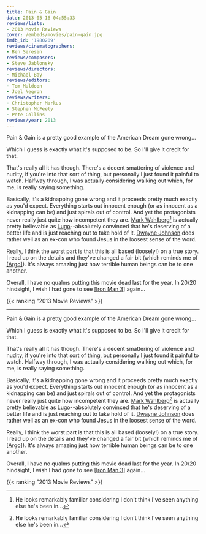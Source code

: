 ```yaml
---
title: Pain & Gain
date: 2013-05-16 04:55:33
reviews/lists:
- 2013 Movie Reviews
cover: /embeds/movies/pain-gain.jpg
imdb_id: '1980209'
reviews/cinematographers:
- Ben Seresin
reviews/composers:
- Steve Jablonsky
reviews/directors:
- Michael Bay
reviews/editors:
- Tom Muldoon
- Joel Negron
reviews/writers:
- Christopher Markus
- Stephen McFeely
- Pete Collins
reviews/year: 2013
---
```

Pain &amp; Gain is a pretty good example of the American Dream gone wrong...

<!--more-->

Which I guess is exactly what it's supposed to be. So I'll give it credit for that.

That's really all it has though. There's a decent smattering of violence and nudity, if you're into that sort of thing, but personally I just found it painful to watch. Halfway through, I was actually considering walking out which, for me, is really saying something.

Basically, it's a kidnapping gone wrong and it proceeds pretty much exactly as you'd expect. Everything starts out innocent enough (or as innocent as a kidnapping can be) and just spirals out of control. And yet the protagonists never really just quite how incompetent they are. <a itemprop="url" href="http://www.imdb.com/name/nm0000242/?ref_=tt_cl_t1">Mark Wahlberg</a>[^1] is actually pretty believable as <a href="http://www.imdb.com/character/ch0293640/?ref_=tt_cl_t1">Lugo</a>--absolutely convinced that he's deserving of a better life and is just reaching out to take hold of it. <a itemprop="url" href="http://www.imdb.com/name/nm0425005/?ref_=tt_cl_t2">Dwayne Johnson</a> does rather well as an ex-con who found Jesus in the loosest sense of the word.

Really, I think the worst part is that this is all based (loosely!) on a true story. I read up on the details and they've changed a fair bit (which reminds me of [[Argo]]()). It's always amazing just how terrible human beings can be to one another.

Overall, I have no qualms putting this movie dead last for the year. In 20/20 hindsight, I wish I had gone to see [[Iron Man 3]]() again...

{{< ranking "2013 Movie Reviews" >}}

[^1]: He looks remarkably familiar considering I don't think I've seen anything else he's been in...
---
Pain &amp; Gain is a pretty good example of the American Dream gone wrong...

<!--more-->

Which I guess is exactly what it's supposed to be. So I'll give it credit for that.

That's really all it has though. There's a decent smattering of violence and nudity, if you're into that sort of thing, but personally I just found it painful to watch. Halfway through, I was actually considering walking out which, for me, is really saying something.

Basically, it's a kidnapping gone wrong and it proceeds pretty much exactly as you'd expect. Everything starts out innocent enough (or as innocent as a kidnapping can be) and just spirals out of control. And yet the protagonists never really just quite how incompetent they are. <a itemprop="url" href="http://www.imdb.com/name/nm0000242/?ref_=tt_cl_t1">Mark Wahlberg</a>[^1] is actually pretty believable as <a href="http://www.imdb.com/character/ch0293640/?ref_=tt_cl_t1">Lugo</a>--absolutely convinced that he's deserving of a better life and is just reaching out to take hold of it. <a itemprop="url" href="http://www.imdb.com/name/nm0425005/?ref_=tt_cl_t2">Dwayne Johnson</a> does rather well as an ex-con who found Jesus in the loosest sense of the word.

Really, I think the worst part is that this is all based (loosely!) on a true story. I read up on the details and they've changed a fair bit (which reminds me of [[Argo]]()). It's always amazing just how terrible human beings can be to one another.

Overall, I have no qualms putting this movie dead last for the year. In 20/20 hindsight, I wish I had gone to see [[Iron Man 3]]() again...

{{< ranking "2013 Movie Reviews" >}}

[^1]: He looks remarkably familiar considering I don't think I've seen anything else he's been in...